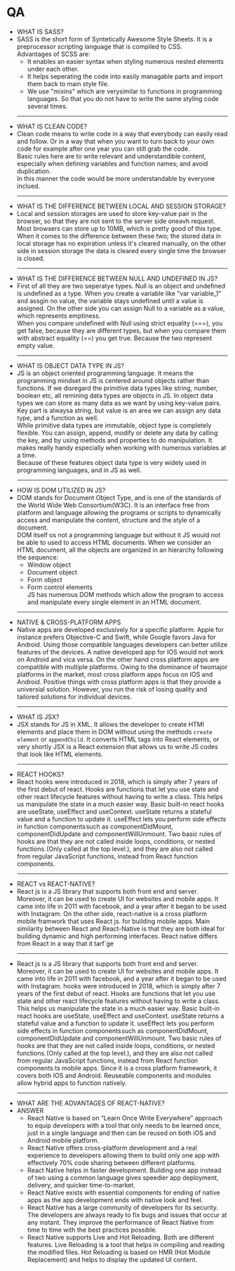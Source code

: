 # QA

- WHAT IS SASS? <br/>
- SASS is the short form of Syntetically Awesome Style Sheets. It is a preprocessor scripting language that is compiled to CSS. <br/> Advantages of SCSS are: <br/>
  * It enables an easier syntax when styling numerous nested elements under each other.
  * It helps seperating the code into easily managable parts and import them back to main style file.
  * We use "mixins" which are verysimilar to functions in programming languages. So that you do not have to write the same styling code several times. 
  <hr/>
- WHAT IS CLEAN CODE? 
- Clean code means to write code in a way that everybody can easily read and follow. Or in a way that when you want to turn back to your own code for example after one year you can still grab the code.<br/>
Basic rules here are to write relevant and understandible content, especially when defining variables and function names; and avoid duplication. <br/>
In this manner the code would be more understandable by everyone inclued.
  <hr/>
- WHAT IS THE DIFFERENCE BETWEEN LOCAL AND SESSION STORAGE? 
- Local and session storages are used to store key-value pair in the browser, so that they are not sent to the server side oneavh request. Most browsers can store up to 10MB, which is pretty good of this type. <br/>
When it comes to the difference between these two; the stored data in local storage has no expiration unless it's cleared manually, on the other side in session storage the data is cleared every single time the browser is closed.
  <hr/>
- WHAT IS THE DIFFERENCE BETWEEN NULL AND UNDEFINED IN JS? 
- First of all they are two seperatye types. Null is an object and undefined is undefined as a type. When you create a variable like "var variable_1" and assgin no value, the variable stays undefined until a value is assigned. On the other side you can assign Null to a variable as a value, which represents emptiness. <br/>
When you compare undefined with Null using strict equality (===), you get false, because they are different types, but when you compare them with abstract equality (==) you get true. Because the two represent empty value.
  <hr/>
- WHAT IS OBJECT DATA TYPE IN JS?
- JS is an object oriented programming language. It means the programming mindset in JS is centered around objects rather than functions. If we disregard the primitive data types like string, number, boolean etc, all remining data types are objects in JS. In object data types we can store as many data as we want by using key-value pairs. Key part is alwaysa string, but value is an area we can assign any data type, and a function as well.<br/>While primitive data types are immutable, object type is completely flexible. You can assign, append, modify or delete any data by calling the key, and by using methods and properties to do manipulation. It makes really handy especially when working with numerous variables at a time. <br/> Because of these features object data type is very widely used in programming languages, and in JS as well.
  <hr/>
- HOW IS DOM UTILIZED IN JS?
- DOM stands for Document Object Type, and is one of the standards of the World Wide Web Consortium(W3C). It is an interface free from platform and language allowing the programs or scripts to dynamically access and manipulate the content,  structure and the style of a document.<br/> DOM itself os not a programming language but without it JS would not be able to used to access HTML documents. When we consider an HTML document, all the objects are organized in an hierarchy following the sequence:
  * Window object
  * Document object
  * Form object
  * Form control elements<br/>
JS has numerous DOM methods which allow the program to access and manipulate every single element in an HTML document.
  <hr/>
- NATIVE & CROSS-PLATFORM APPS
- Native apps are developed exclusively for a specific platform. Apple for instance prefers Objective-C and Swift, while Google favors Java for Android. Using those compatible languages developers can better utilize features of the devices. A native developed app for IOS would not work on Android and vica versa. On the other hand cross platform apps are compatible with multiple platforms. Owing to the dominance of twomajor platforms in the market, most cross platform apps focus on IOS and Android. Positive things with cross platform apps is that they provide a universial solution. However, you run the risk of losing quality and tailored solutions for individual devices.
  <hr/>
- WHAT IS JSX?
- JSX stands for JS in XML. It allows the developer to create HTMl elements and place them in DOM without using the methods ```create element``` or ```appendChild```. It converts HTML tags into React elements, or very shortly JSX is a React extension that allows us to write JS codes that look like HTML elements.
  <hr/>
- REACT HOOKS?
- React hooks were introduced in 2018, which is simply after 7 years of the first debut of react. Hooks are functions that let you use state and other react lifecycle features without having to write a class. This helps us manipulate the state in a much easier way. Basic built-in react hooks are useState, useEffect and useContext.  useState returns a stateful value and a function to update it. useEffect lets you perform side effects in function components such as componentDidMount, componentDidUpdate and componentWillUnmount. Two basic rules of hooks are that they are not called inside loops, conditions, or nested functions. (Only called at the top level.), and they are also not called from regular JavaScript functions, instead from React function components.
  <hr/>
- REACT vs REACT-NATIVE?
- React js is a JS library that supports both front end and server. Moreover, it can be used to create UI for websites and mobile apps. It came into life in 2011 with facebook, and a year after it began to be used with Instagram. On the other side, react-native is a cross platform mobile framwork that uses React js. for building mobile apps. Main similarity between React and React-Native is that they are both ideal for building dynamic and high performing interfaces. React native differs from React in a way that it tarf´ge <hr/>
- React js is a JS library that supports both front end and server. Moreover, it can be used to create UI for websites and mobile apps. It came into life in 2011 with facebook, and a year after it began to be used with Instagram. hooks were introduced in 2018, which is simply after 7 years of the first debut of react. Hooks are functions that let you use state and other react lifecycle features without having to write a class. This helps us manipulate the state in a much easier way. Basic built-in react hooks are useState, useEffect and useContext.  useState returns a stateful value and a function to update it. useEffect lets you perform side effects in function components such as componentDidMount, componentDidUpdate and componentWillUnmount. Two basic rules of hooks are that they are not called inside loops, conditions, or nested functions. (Only called at the top level.), and they are also not called from regular JavaScript functions, instead from React function components.ts mobile apps. Since it is a cross platform framework, it covers both IOS and Android. Reuseable components and modules allow hybrid apps to function natively.
  <hr/>
- WHAT ARE THE ADVANTAGES OF REACT-NATIVE?
- ANSWER
  * React Native is based on “Learn Once Write Everywhere” approach to equip developers with a tool that only needs to be learned once, just in a single language and then can be reused on both iOS and Android mobile platform.
  * React Native offers cross-platform development and a real experience to developers allowing them to build only one app with effectively 70% code sharing between different platforms.
  * React Native helps in faster development. Building one app instead of two using a common language gives speedier app deployment, delivery, and quicker time-to-market.
  * React Native exists with essential components for ending of native apps as the app development ends with native look and feel.
  * React Native has a large community of developers for its security. The developers are always ready to fix bugs and issues that occur at any instant. They improve the performance of React Native from time to time with the best practices possible.
  * React Native supports Live and Hot Reloading. Both are different features. Live Reloading is a tool that helps in compiling and reading the modified files. Hot Reloading is based on HMR (Hot Module Replacement) and helps to display the updated UI content.

